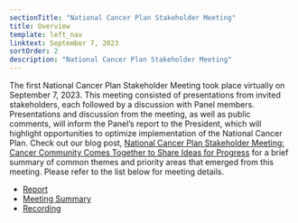 ```yaml
---
sectionTitle: "National Cancer Plan Stakeholder Meeting"
title: Overview
template: left_nav
linktext: September 7, 2023
sortOrder: 2
description: "National Cancer Plan Stakeholder Meeting"
---
```


The first National Cancer Plan Stakeholder Meeting took place virtually on September 7, 2023. This meeting consisted of presentations from invited stakeholders, each followed by a discussion with Panel members. Presentations and discussion from the meeting, as well as public comments, will inform the Panel’s report to the President, which will highlight opportunities to optimize implementation of the National Cancer Plan. Check out our blog post, [National Cancer Plan Stakeholder Meeting: Cancer Community Comes Together to Share Ideas for Progress](/about/blogs/national-cancer-plan-stakeholder-meeting/) for a brief summary of common themes and priority areas that emerged from this meeting. Please refer to the list below for meeting details.

- [Report](/pdfs/CancerPanelReport.pdf)
- [Meeting Summary](/pdfs/September.7.NCP.Meeting.Summary_112423_508.pdf)
- [Recording](https://nci.rev.vbrick.com/#/videos/ca9bf067-ba4f-4dbe-a2fe-e4ad79068adc)
